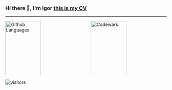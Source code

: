 ### Hi there 👋, I'm Igor <a href="https://defleppard333.github.io/">this is my CV</a>
__________________


<img height="170em" width="47%" align="right" alt="Codewars" src="https://github-readme-codewars-stats.herokuapp.com/api/?username=defleppard&card&colormode=dark_mode"/>
<img height="170em" width="47%" alt="Github Languages" src="https://github-readme-stats-eight-theta.vercel.app/api/top-langs/?username=defleppard3330&layout=compact" />





![visitors](https://visitor-badge.glitch.me/badge?page_id=defleppard33.defleppard333&left_color=green&right_color=red)


